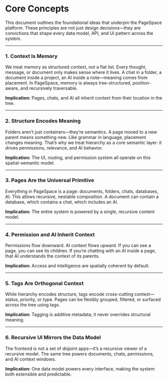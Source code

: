 # Core Concepts

This document outlines the foundational ideas that underpin the PageSpace platform. These principles are not just design decisions—they are convictions that shape every data model, API, and UI pattern across the system.

---

### 1. Context Is Memory

We treat memory as structured context, not a flat list. Every thought, message, or document only makes sense where it lives. A chat in a folder, a document inside a project, an AI inside a note—meaning comes from placement. In PageSpace, memory is always tree-structured, position-aware, and recursively traversable.

**Implication:** Pages, chats, and AI all inherit context from their location in the tree.

---

### 2. Structure Encodes Meaning

Folders aren’t just containers—they’re semantics. A page moved to a new parent means something new. Like grammar in language, placement changes meaning. That’s why we treat hierarchy as a core semantic layer: it drives permissions, relevance, and AI behavior.

**Implication:** The UI, routing, and permission system all operate on this spatial-semantic model.

---

### 3. Pages Are the Universal Primitive

Everything in PageSpace is a page: documents, folders, chats, databases, AI. This allows recursive, nestable composition. A document can contain a database, which contains a chat, which includes an AI.

**Implication:** The entire system is powered by a single, recursive content model.

---

### 4. Permission and AI Inherit Context

Permissions flow downward. AI context flows upward. If you can see a page, you can see its children. If you’re chatting with an AI inside a page, that AI understands the context of its parents.

**Implication:** Access and intelligence are spatially coherent by default.

---

### 5. Tags Are Orthogonal Context

While hierarchy encodes structure, tags encode cross-cutting context—status, priority, or type. Pages can be flexibly grouped, filtered, or surfaced across the tree using tags.

**Implication:** Tagging is additive metadata; it never overrides structural meaning.

---

### 6. Recursive UI Mirrors the Data Model

The frontend is not a set of disjoint apps—it’s a recursive viewer of a recursive model. The same tree powers documents, chats, permissions, and AI context windows.

**Implication:** One data model powers every interface, making the system both extensible and predictable.
